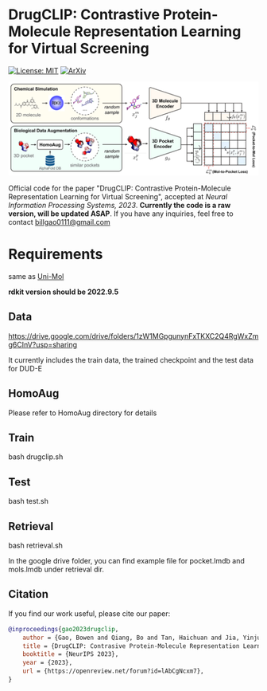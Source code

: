 # DrugCLIP: Contrastive Protein-Molecule Representation Learning for Virtual Screening

[![License: MIT](https://img.shields.io/badge/License-MIT-yellow.svg)](https://github.com/xxxx/blob/main/LICENSE)
[![ArXiv](http://img.shields.io/badge/cs.LG-arXiv%3A2310.06367-B31B1B.svg)](https://arxiv.org/pdf/2310.06367.pdf)

<!-- [[Code](xxxx - Overview)] -->

![cover](framework.png)

Official code for the paper "DrugCLIP: Contrastive Protein-Molecule Representation Learning for Virtual Screening", accepted at *Neural Information Processing Systems, 2023*. **Currently the code is a raw version, will be updated ASAP**. If you have any inquiries, feel free to contact billgao0111@gmail.com

# Requirements

same as [Uni-Mol](https://github.com/dptech-corp/Uni-Mol/tree/main/unimol)

**rdkit version should be 2022.9.5**

## Data

https://drive.google.com/drive/folders/1zW1MGpgunynFxTKXC2Q4RgWxZmg6CInV?usp=sharing

It currently includes the train data, the trained checkpoint and the test data for DUD-E

## HomoAug

Please refer to HomoAug directory for details

## Train

bash drugclip.sh

## Test

bash test.sh


## Retrieval 

bash retrieval.sh

In the google drive folder, you can find example file for pocket.lmdb and mols.lmdb under retrieval dir.


## Citation

If you find our work useful, please cite our paper:

```bibtex
@inproceedings{gao2023drugclip,
    author = {Gao, Bowen and Qiang, Bo and Tan, Haichuan and Jia, Yinjun and Ren, Minsi and Lu, Minsi and Liu, Jingjing and Ma, Wei-Ying and Lan, Yanyan},
    title = {DrugCLIP: Contrasive Protein-Molecule Representation Learning for Virtual Screening},
    booktitle = {NeurIPS 2023},
    year = {2023},
    url = {https://openreview.net/forum?id=lAbCgNcxm7},
}
```
